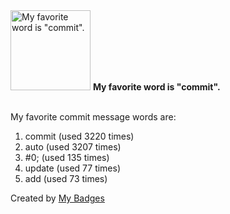 <img src="https://my-badges.github.io/my-badges/favorite-word.png" alt="My favorite word is &quot;commit&quot;." title="My favorite word is &quot;commit&quot;." width="128">
<strong>My favorite word is &quot;commit&quot;.</strong>
<br><br>

My favorite commit message words are:

1. commit (used 3220 times)
2. auto (used 3207 times)
3. #0; (used 135 times)
4. update (used 77 times)
5. add (used 73 times)


Created by <a href="https://github.com/my-badges/my-badges">My Badges</a>